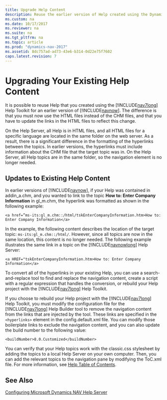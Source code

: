 ```yaml
---
title: Upgrade Help Content
description: Reuse the earlier version of Help created using the Dynamics NAV Help Toolkit which is supported by using the HTML files.
ms.custom: na
ms.date: 10/17/2017
ms.reviewer: na
ms.suite: na
ms.tgt_pltfrm: na
ms.topic: article
ms.prod: "dynamics-nav-2017"
ms.assetid: 8dc757ad-ad73-43e6-b314-0d22e75f7602
caps.latest.revision: 7
---
```

# Upgrading Your Existing Help Content
It is possible to reuse Help that you created using the [!INCLUDE[nav7long](includes/nav7long_md.md)] Help Toolkit for an earlier version of [!INCLUDE[navnow](includes/navnow_md.md)]. The difference is that you must now use the HTML files instead of the CHM files, and that you have to update the links in the HTML files to reflect this change.  
  
 On the Help Server, all Help is in HTML files, and all HTML files for a specific language are located in the same folder on the web server. As a result, there is a significant difference in the formatting of the hyperlinks between the topics. In earlier versions, the hyperlinks must include information about the CHM file that the target topic was in. On the Help Server, all Help topics are in the same folder, so the navigation element is no longer needed.  
  
## Updates to Existing Help Content  
 In earlier versions of [!INCLUDE[navnow](includes/navnow_md.md)], if your Help was contained in addin\_a.chm, and you wanted to link to the topic **How to: Enter Company Information** in gl\_m.chm, the hyperlink was formatted as shown in the following example:  
  
```  
<a href=”ms-its:gl_m.chm::/html/tskEnterCompanyInformation.htm>How to: Enter Company Information</a>  
```  
  
 In the example, the following content describes the location of the target topic: `ms-its:gl_m.chm::/html/`. However, since all topics are now in the same location, this content is no longer needed. The following example illustrates the same link in a topic on the [!INCLUDE[navnowlong](includes/navnowlong_md.md)] Help Server:  
  
```  
<a HREF="tskEnterCompanyInformation.htm>How to: Enter Company Information</a>  
```  
  
 To convert all of the hyperlinks in your existing Help, you can use a search-and-replace tool to find and replace the navigation content, create a script with a regular expression that handles the conversion, or rebuild your Help project with the [!INCLUDE[nav7long](includes/nav7long_md.md)] Help Toolkit.  
  
 If you choose to rebuild your Help project with the [!INCLUDE[nav7long](includes/nav7long_md.md)] Help Toolkit, you must modify the configuration file for the [!INCLUDE[nav7long](includes/nav7long_md.md)] Help Builder tool to remove the navigation content from the links that are injected by the tool. These links are specified in the `<hyperlinks>` element in the config.default.xml file. You can modify those boilerplate links to exclude the navigation content, and you can also update the build number to the following value:  
  
```  
<buildNumber>8.0.Customized</buildNumber>  
```  
  
 You can verify that your Help topics work with the classic.css stylesheet by adding the topics to a local Help Server on your own computer. Then, you can add the relevant topics to the navigation pane by modifying the ToC.xml file. For more information, see [Help Table of Contents](Help-Table-of-Contents.md).  
  
## See Also  
 [Configuring Microsoft Dynamics NAV Help Server](Configuring-Microsoft-Dynamics-NAV-Help-Server.md)